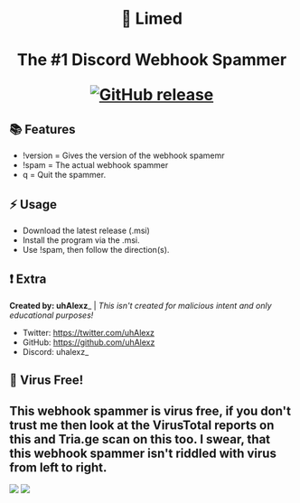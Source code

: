 <h1 align="center">
    <br>
    🍋 Limed
    <br>
<h1>
<p align="center">
  <a>The #1 Discord Webhook Spammer</a>
</p>
<p align="center">
    <a href="https://github.com/uhAlexz/Limed/releases">
        <img alt="GitHub release" src="https://img.shields.io/github/release/uhAlexz/Limed.svg">
    </a>
</p>

## 📚 Features
* !version = Gives the version of the webhook spamemr
* !spam = The actual webhook spammer
* q = Quit the spammer.

## ⚡ Usage
* Download the latest release (.msi)
* Install the program via the .msi.
* Use !spam, then follow the direction(s).

## ❗ Extra
__Created by: uhAlexz___ | *This isn't created for malicious intent and only educational purposes!*
- Twitter: https://twitter.com/uhAlexz
- GitHub: https://github.com/uhAlexz
- Discord: uhalexz_

## 🐛 Virus Free!
This webhook spammer is virus free, if you don't trust me then look at the VirusTotal reports on this and Tria.ge scan on this too. I swear, that this webhook spammer isn't riddled with virus from left to right.
---
<img src="https://i.imgur.com/9vXMkjU.png">
<img src="https://i.imgur.com/MyghLCV.png">
